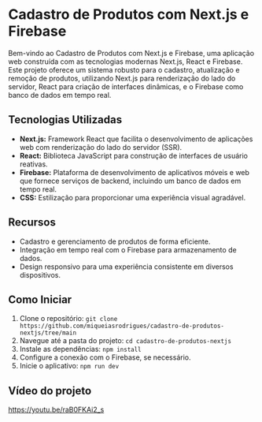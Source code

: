 # Cadastro de Produtos com Next.js e Firebase

Bem-vindo ao Cadastro de Produtos com Next.js e Firebase, uma aplicação web construída com as tecnologias modernas Next.js, React e Firebase. Este projeto oferece um sistema robusto para o cadastro, atualização e remoção de produtos, utilizando Next.js para renderização do lado do servidor, React para criação de interfaces dinâmicas, e o Firebase como banco de dados em tempo real.

## Tecnologias Utilizadas

- **Next.js:** Framework React que facilita o desenvolvimento de aplicações web com renderização do lado do servidor (SSR).
- **React:** Biblioteca JavaScript para construção de interfaces de usuário reativas.
- **Firebase:** Plataforma de desenvolvimento de aplicativos móveis e web que fornece serviços de backend, incluindo um banco de dados em tempo real.
- **CSS:** Estilização para proporcionar uma experiência visual agradável.

## Recursos

- Cadastro e gerenciamento de produtos de forma eficiente.
- Integração em tempo real com o Firebase para armazenamento de dados.
- Design responsivo para uma experiência consistente em diversos dispositivos.

## Como Iniciar

1. Clone o repositório: `git clone https://github.com/miqueiasrodrigues/cadastro-de-produtos-nextjs/tree/main`
2. Navegue até a pasta do projeto: `cd cadastro-de-produtos-nextjs`
3. Instale as dependências: `npm install`
4. Configure a conexão com o Firebase, se necessário.
5. Inicie o aplicativo: `npm run dev`

## Vídeo do projeto

https://youtu.be/raB0FKAi2_s
